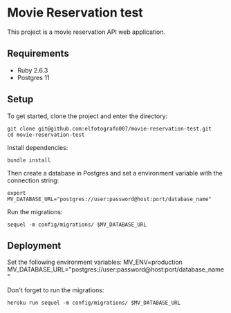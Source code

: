 # Movie Reservation test

This project is a movie reservation API web application.

## Requirements
- Ruby 2.6.3
- Postgres 11


## Setup
To get started, clone the project and enter the directory:
```
git clone git@github.com:elfotografo007/movie-reservation-test.git
cd movie-reservation-test
```

Install dependencies:
```
bundle install
```

Then create a database in Postgres and set a environment variable with the 
connection string:
```
export MV_DATABASE_URL="postgres://user:password@host:port/database_name"
```

Run the migrations:
```
sequel -m config/migrations/ $MV_DATABASE_URL
```

## Deployment

Set the following environment variables:
MV_ENV=production
MV_DATABASE_URL="postgres://user:password@host:port/database_name"

Don't forget to run the migrations:
```
heroku run sequel -m config/migrations/ $MV_DATABASE_URL
```